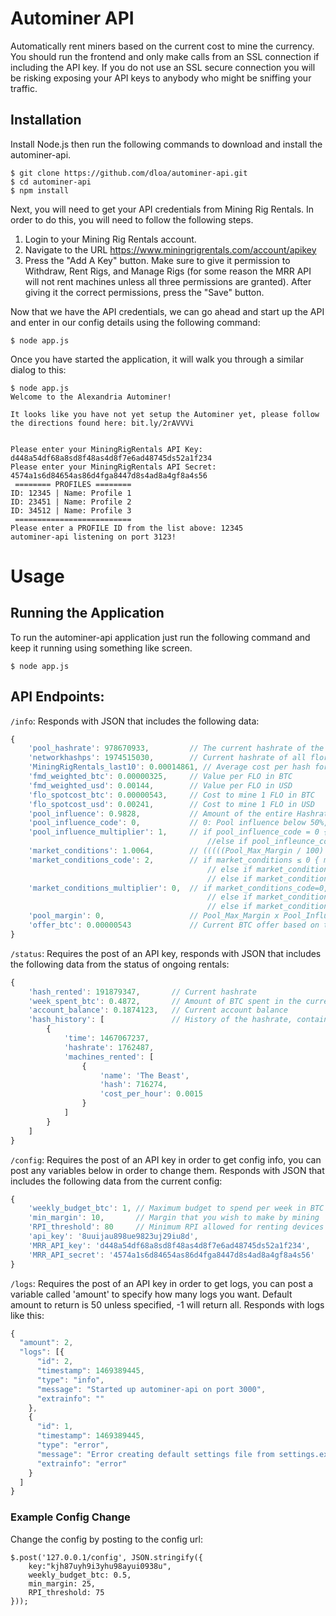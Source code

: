 # Autominer API
Automatically rent miners based on the current cost to mine the currency. You should run the frontend and only make calls from an SSL connection if including the API key. If you do not use an SSL secure connection you will be risking exposing your API keys to anybody who might be sniffing your traffic.

## Installation
Install Node.js then run the following commands to download and install the autominer-api.
```
$ git clone https://github.com/dloa/autominer-api.git
$ cd autominer-api
$ npm install
```

Next, you will need to get your API credentials from Mining Rig Rentals. In order to do this, you will need to follow the following steps.
1. Login to your Mining Rig Rentals account.
2. Navigate to the URL https://www.miningrigrentals.com/account/apikey
3. Press the "Add A Key" button. Make sure to give it permission to Withdraw, Rent Rigs, and Manage Rigs (for some reason the MRR API will not rent machines unless all three permissions are granted). After giving it the correct permissions, press the "Save" button.

Now that we have the API credentials, we can go ahead and start up the API and enter in our config details using the following command:
```
$ node app.js
```
Once you have started the application, it will walk you through a similar dialog to this:
```
$ node app.js
Welcome to the Alexandria Autominer!

It looks like you have not yet setup the Autominer yet, please follow the directions found here: bit.ly/2rAVVVi


Please enter your MiningRigRentals API Key: d448a54df68a8sd8f48as4d8f7e6ad48745ds52a1f234
Please enter your MiningRigRentals API Secret: 4574a1s6d84654as86d4fga8447d8s4ad8a4gf8a4s56
 ======== PROFILES ======== 
ID: 12345 | Name: Profile 1
ID: 23451 | Name: Profile 2
ID: 34512 | Name: Profile 3
 ========================== 
Please enter a PROFILE ID from the list above: 12345
autominer-api listening on port 3123!
```

# Usage
## Running the Application
To run the autominer-api application just run the following command and keep it running using something like screen.
```
$ node app.js
```

## API Endpoints:
`/info`: Responds with JSON that includes the following data:
```javascript
{
	'pool_hashrate': 978670933, 		// The current hashrate of the Alexandria Pool
	'networkhashps': 1974515030, 		// Current hashrate of all florincoin miners
	'MiningRigRentals_last10': 0.00014861, // Average cost per hash for an hour from the last 10 rented miners
	'fmd_weighted_btc': 0.00000325, 	// Value per FLO in BTC
	'fmd_weighted_usd': 0.00144, 		// Value per FLO in USD
	'flo_spotcost_btc': 0.00000543, 	// Cost to mine 1 FLO in BTC
	'flo_spotcost_usd': 0.00241, 		// Cost to mine 1 FLO in USD
	'pool_influence': 0.9828, 			// Amount of the entire Hashrate that the pool controls (1 = 50%)
	'pool_influence_code': 0, 			// 0: Pool influence below 50%, 1: Pool influence over 50%
	'pool_influence_multiplier': 1, 	// if pool_influence_code = 0 { pool_influence_multiplier = 1 } 
											//else if pool_infleunce_code = 1 { pool_influence_multiplier = 1 / ( pool_influence^2) }	
	'market_conditions': 1.0064, 		// (((((Pool_Max_Margin / 100) + 1) x flo_spotcost_btc) - fmd_weighted_btc) ÷ fmd_weighted_btc)	
	'market_conditions_code': 2,		// if market_conditions ≤ 0 { market_conditions_code = “0: Market conditions support Max Pool margin” }
											// else if market_conditions > 0 and ≤ 1 { market_conditions_code = “1: Max Pool margin too high for market conditions” }
											// else if market_conditions > 1 { market_conditions_code = “2: Any Pool margin too high for market conditions”}
	'market_conditions_multiplier': 0,	// if market_conditions_code=0, market_conditions_multiplier = 1
											// else if market_conditions_code=1, market_conditions_multiplier = 1-(market_conditions^.5)
											// else if market_conditions_code=2, market_conditions_multiplier = 0
	'pool_margin': 0, 					// Pool_Max_Margin x Pool_Influence_Multiplier x Market_Conditions_Multiplier
	'offer_btc': 0.00000543 			// Current BTC offer based on the cost for 1 FLO plus margins
}
```
`/status`: Requires the post of an API key, responds with JSON that includes the following data from the status of ongoing rentals:
```javascript
{
	'hash_rented': 191879347, 		// Current hashrate
	'week_spent_btc': 0.4872, 		// Amount of BTC spent in the current week
	'account_balance': 0.1874123, 	// Current account balance
	'hash_history': [				// History of the hashrate, contains up to 168 hourly records.
		{
			'time': 1467067237,
			'hashrate': 1762487,
			'machines_rented': [
				{
					'name': 'The Beast',
					'hash': 716274,
					'cost_per_hour': 0.0015
				}
			]
		}
	]
}
```
`/config`: Requires the post of an API key in order to get config info, you can post any variables below in order to change them. Responds with JSON that includes the following data from the current config:
```javascript
{
	'weekly_budget_btc': 1, // Maximum budget to spend per week in BTC
	'min_margin': 10,		// Margin that you wish to make by mining
	'RPI_threshold': 80		// Minimum RPI allowed for renting devices
	'api_key': '8uuijau898ue9823uj29iu8d',
	'MRR_API_key': 'd448a54df68a8sd8f48as4d8f7e6ad48745ds52a1f234',
	'MRR_API_secret': '4574a1s6d84654as86d4fga8447d8s4ad8a4gf8a4s56'
}
```
`/logs`: Requires the post of an API key in order to get logs, you can post a variable called 'amount' to specify how many logs you want. Default amount to return is 50 unless specified, -1 will return all. Responds with logs like this:
```javascript
{
  "amount": 2,
  "logs": [{
      "id": 2,
      "timestamp": 1469389445,
      "type": "info",
      "message": "Started up autominer-api on port 3000",
      "extrainfo": ""
    },
    {
      "id": 1,
      "timestamp": 1469389445,
      "type": "error",
      "message": "Error creating default settings file from settings.example.cfg",
      "extrainfo": "error"
    }
  ]
}
```

### Example Config Change
Change the config by posting to the config url:
```
$.post('127.0.0.1/config', JSON.stringify({
	key:"kjh87uyh9i3yhu98ayui0938u", 
	weekly_budget_btc: 0.5,
	min_margin: 25,
	RPI_threshold: 75
}));
```
